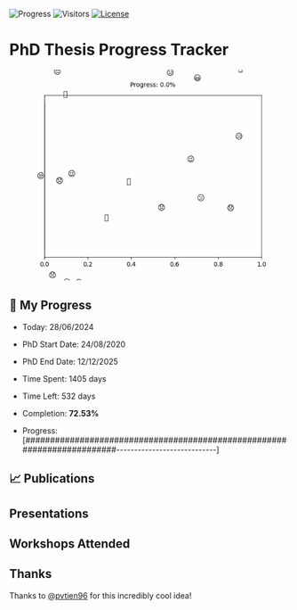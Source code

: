 ![Progress](https://img.shields.io/badge/Progress-72.53%25-96d268?style=flat-square)
![Visitors](https://api.visitorbadge.io/api/combined?path=https%3A%2F%2Fgithub.com%2Fpvtien96%2FPhD_Thesis_Tracker&label=Views&labelColor=%2337d67a&countColor=%23ff8a65&style=flat-square)
[![License](https://img.shields.io/badge/License-Apache_2.0-blue.svg)](https://opensource.org/licenses/Apache-2.0)

# PhD Thesis Progress Tracker

<td style="width: 10%; padding: 10px; border: none;">
      <img src="progress.gif" alt="Progress" style="height: 10%">
</td>

## :calendar: My Progress

- Today: 28/06/2024
- PhD Start Date: 24/08/2020
- PhD End Date: 12/12/2025

- Time Spent: 1405 days
- Time Left: 532 days
- Completion: <b>72.53%</b>
- Progress: [########################################################################----------------------------]

## 📈 Publications

## Presentations

## Workshops Attended

## Thanks

Thanks to [@pvtien96](https://github.com/pvtien96) for this incredibly cool idea!
